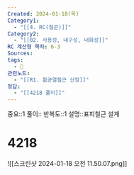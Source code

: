 ```yaml
---
Created: 2024-01-18(목)
Category1:
  - "[[4. RC(철콘)]]"
Category2:
  - "[[02. 사용성, 내구성, 내화성]]"
RC 계산형 목차: 6-3
Sources: 
tags:
  - 🧮
관련노트:
  - "[[R1. 휨균열철근 산정]]"
정답:
  - "[[4218 풀이]]"
---
```

중요::1
풀이::
반복도::1
설명::표피철근 설계

#  4218

![[스크린샷 2024-01-18 오전 11.50.07.png]]